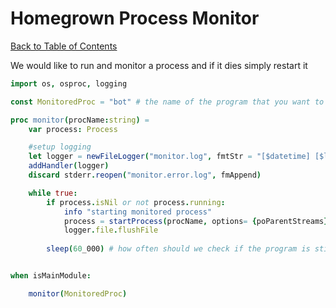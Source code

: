 # Homegrown Process Monitor

[Back to Table of Contents](../Readme.md)

We would like to run and monitor a process and if it dies simply restart it

```nim
import os, osproc, logging

const MonitoredProc = "bot" # the name of the program that you want to monitor

proc monitor(procName:string) =
    var process: Process

    #setup logging
    let logger = newFileLogger("monitor.log", fmtStr = "[$datetime] [$levelname] ")
    addHandler(logger)
    discard stderr.reopen("monitor.error.log", fmAppend)

    while true:
        if process.isNil or not process.running:
            info "starting monitored process"
            process = startProcess(procName, options= {poParentStreams})
            logger.file.flushFile
        
        sleep(60_000) # how often should we check if the program is still running


when isMainModule:

    monitor(MonitoredProc)
```
